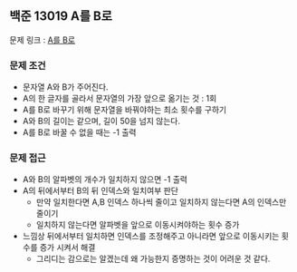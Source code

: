## 백준 13019 A를 B로

문제 링크 : [A를 B로](https://www.acmicpc.net/problem/13019)

### 문제 조건

- 문자열 A와 B가 주어진다.
- A의 한 글자를 골라서 문자열의 가장 앞으로 옮기는 것 : 1회
- A를 B로 바꾸기 위해 문자열을 바꿔야하는 최소 횟수를 구하기
- A와 B의 길이는 같으며, 길이 50을 넘지 않는다.
- A를 B로 바꿀 수 없을 때는 -1 출력

### 문제 접근
- A와 B의 알파벳의 개수가 일치하지 않으면 -1 출력
- A의 뒤에서부터 B의 뒤 인덱스와 일치여부 판단
  - 만약 일치한다면 A,B 인덱스 하나씩 줄이고 일치하지 않는다면 A의 인덱스만 줄이기
  - 일치하지 않는다면 알파벳을 앞으로 이동시켜야하는 횟수 증가
- 느낌상 뒤에서부터 일치하면 인덱스를 조정해주고 아니라면 앞으로 이동시키는 횟수를 증가 시켜서 해결
  - 그리디는 감으로는 알겠는데 왜 가능한지 증명하는 것이 어려운 것 같다.
  